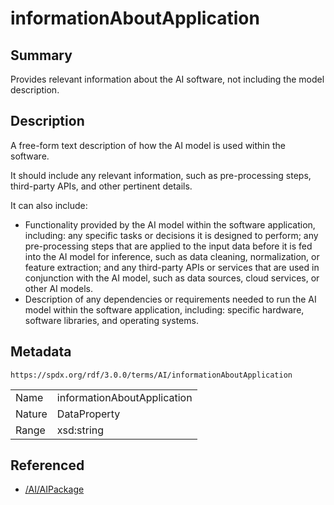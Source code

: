 <!-- Automatically generated by spec-parser v2.3.0 on 2024-07-09T12:43:38.633388+00:00 -->
<!-- SPDX-License-Identifier: Community-Spec-1.0 -->

# informationAboutApplication

## Summary

Provides relevant information about the AI software, not including the model
description.


## Description

A free-form text description of how the AI model is used within the software.

It should include any relevant information, such as pre-processing steps,
third-party APIs, and other pertinent details.

It can also include:

- Functionality provided by the AI model within the software application,
  including: any specific tasks or decisions it is designed to perform;
  any pre-processing steps that are applied to the input data before it is
  fed into the AI model for inference, such as data cleaning, normalization,
  or feature extraction;
  and any third-party APIs or services that are used in conjunction with
  the AI model, such as data sources, cloud services, or other AI models.
- Description of any dependencies or requirements needed to run the AI model
  within the software application, including: specific hardware,
  software libraries, and operating systems.


## Metadata

`https://spdx.org/rdf/3.0.0/terms/AI/informationAboutApplication`


| | |
|---|---|
| Name | informationAboutApplication |
| Nature | DataProperty |
| Range | xsd:string |




## Referenced

- [/AI/AIPackage](../../AI/Classes/AIPackage.md)

